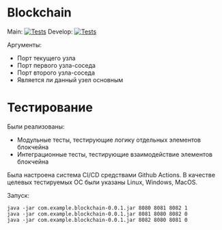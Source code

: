 # Blockchain

Main:
[![Tests](https://github.com/WorryWarrior/Blockchain/actions/workflows/gradle-tests.yml/badge.svg?branch=main)](https://github.com/WorryWarrior/Blockchain/actions/workflows/gradle-tests.yml)
Develop:
[![Tests](https://github.com/WorryWarrior/Blockchain/actions/workflows/gradle-tests.yml/badge.svg?branch=dev)](https://github.com/WorryWarrior/Blockchain/actions/workflows/gradle-tests.yml)

Аргументы:
- Порт текущего узла
- Порт первого узла-соседа
- Порт второго узла-соседа
- Является ли данный узел основным

# Тестирование

Были реализованы:

- Модульные тесты, тестирующие логику отдельных элементов блокчейна
- Интеграционные тесты, тестирующие взаимодействие элементов блокчейна

Была настроена система CI/CD средствами Github Actions. 
В качестве целевых тестируемых ОС были указаны Linux, Windows, MacOS.

Запуск:
```
java -jar com.example.blockchain-0.0.1.jar 8080 8081 8082 1
java -jar com.example.blockchain-0.0.1.jar 8081 8080 8082 0
java -jar com.example.blockchain-0.0.1.jar 8082 8080 8081 0
```